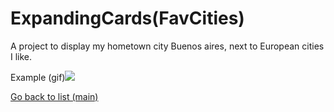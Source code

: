 # ExpandingCards(FavCities)

A project to display my hometown city Buenos aires, next to European cities I like.

Example (gif)![](<https://raw.githubusercontent.com/deivmaik/CodePractice/0-MainMenu/Backup/11-ExpandingCards(FavCities)/favCities.gif>)

[Go back to list (main)](https://github.com/deivmaik/CodePractice)
